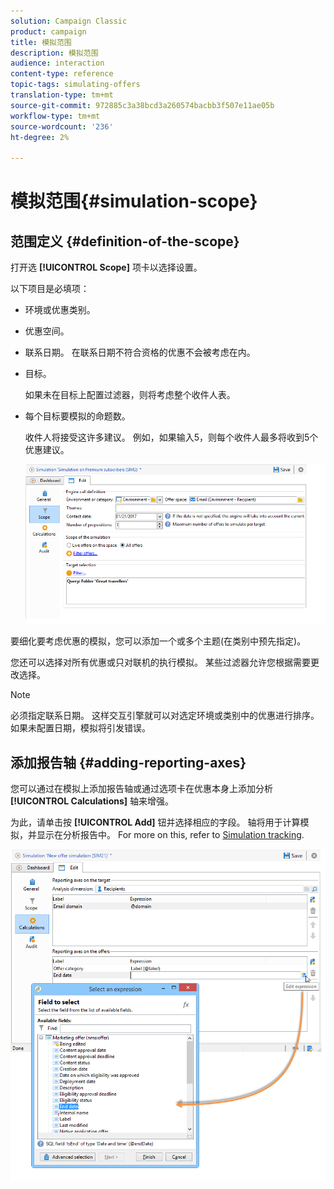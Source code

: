 ```yaml
---
solution: Campaign Classic
product: campaign
title: 模拟范围
description: 模拟范围
audience: interaction
content-type: reference
topic-tags: simulating-offers
translation-type: tm+mt
source-git-commit: 972885c3a38bcd3a260574bacbb3f507e11ae05b
workflow-type: tm+mt
source-wordcount: '236'
ht-degree: 2%

---
```



# 模拟范围{#simulation-scope}

## 范围定义 {#definition-of-the-scope}

打开选 **[!UICONTROL Scope]** 项卡以选择设置。

以下项目是必填项：

* 环境或优惠类别。
* 优惠空间。
* 联系日期。 在联系日期不符合资格的优惠不会被考虑在内。
* 目标。

   如果未在目标上配置过滤器，则将考虑整个收件人表。

* 每个目标要模拟的命题数。

   收件人将接受这许多建议。 例如，如果输入5，则每个收件人最多将收到5个优惠建议。

   ![](assets/offer_simulation_009.png)

要细化要考虑优惠的模拟，您可以添加一个或多个主题(在类别中预先指定)。

您还可以选择对所有优惠或只对联机的执行模拟。 某些过滤器允许您根据需要更改选择。

>[!NOTE]
>
>必须指定联系日期。 这样交互引擎就可以对选定环境或类别中的优惠进行排序。 如果未配置日期，模拟将引发错误。

## 添加报告轴 {#adding-reporting-axes}

您可以通过在模拟上添加报告轴或通过选项卡在优惠本身上添加分析 **[!UICONTROL Calculations]** 轴来增强。

为此，请单击按 **[!UICONTROL Add]** 钮并选择相应的字段。 轴将用于计算模拟，并显示在分析报告中。 For more on this, refer to [Simulation tracking](../../interaction/using/simulation-tracking.md).

![](assets/offer_simulation_011.png)

